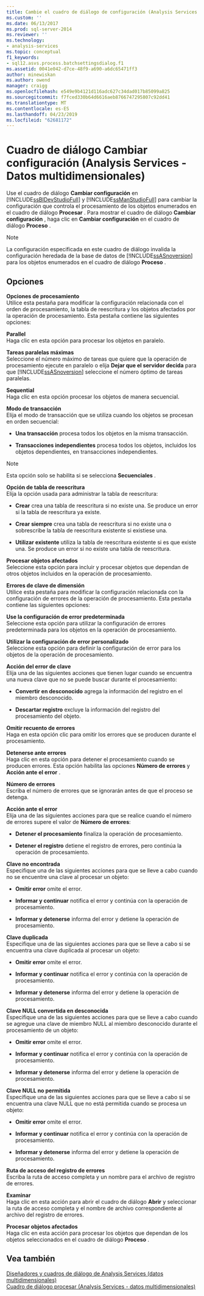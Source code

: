 ```yaml
---
title: Cambie el cuadro de diálogo de configuración (Analysis Services - datos multidimensionales) | Microsoft Docs
ms.custom: ''
ms.date: 06/13/2017
ms.prod: sql-server-2014
ms.reviewer: ''
ms.technology:
- analysis-services
ms.topic: conceptual
f1_keywords:
- sql12.asvs.process.batchsettingsdialog.f1
ms.assetid: 0041e042-d7ce-48f9-a690-a6dc65471ff3
author: minewiskan
ms.author: owend
manager: craigg
ms.openlocfilehash: e549e9b4121d116adc627c34dad017b85099a825
ms.sourcegitcommit: f7fced330b64d6616aeb8766747295807c92dd41
ms.translationtype: MT
ms.contentlocale: es-ES
ms.lasthandoff: 04/23/2019
ms.locfileid: "62681172"
---
```

# <a name="change-settings-dialog-box-analysis-services---multidimensional-data"></a>Cuadro de diálogo Cambiar configuración (Analysis Services - Datos multidimensionales)
  Use el cuadro de diálogo **Cambiar configuración** en [!INCLUDE[ssBIDevStudioFull](../includes/ssbidevstudiofull-md.md)] y [!INCLUDE[ssManStudioFull](../includes/ssmanstudiofull-md.md)] para cambiar la configuración que controla el procesamiento de los objetos enumerados en el cuadro de diálogo **Procesar** . Para mostrar el cuadro de diálogo **Cambiar configuración** , haga clic en **Cambiar configuración** en el cuadro de diálogo **Proceso** .  
  
> [!NOTE]  
>  La configuración especificada en este cuadro de diálogo invalida la configuración heredada de la base de datos de [!INCLUDE[ssASnoversion](../includes/ssasnoversion-md.md)] para los objetos enumerados en el cuadro de diálogo **Proceso** .  
  
## <a name="options"></a>Opciones  
 **Opciones de procesamiento**  
 Utilice esta pestaña para modificar la configuración relacionada con el orden de procesamiento, la tabla de reescritura y los objetos afectados por la operación de procesamiento. Esta pestaña contiene las siguientes opciones:  
  
 **Parallel**  
 Haga clic en esta opción para procesar los objetos en paralelo.  
  
 **Tareas paralelas máximas**  
 Seleccione el número máximo de tareas que quiere que la operación de procesamiento ejecute en paralelo o elija **Dejar que el servidor decida** para que [!INCLUDE[ssASnoversion](../includes/ssasnoversion-md.md)] seleccione el número óptimo de tareas paralelas.  
  
 **Sequential**  
 Haga clic en esta opción procesar los objetos de manera secuencial.  
  
 **Modo de transacción**  
 Elija el modo de transacción que se utiliza cuando los objetos se procesan en orden secuencial:  
  
-   **Una transacción** procesa todos los objetos en la misma transacción.  
  
-   **Transacciones independientes** procesa todos los objetos, incluidos los objetos dependientes, en transacciones independientes.  
  
> [!NOTE]  
>  Esta opción solo se habilita si se selecciona **Secuenciales** .  
  
 **Opción de tabla de reescritura**  
 Elija la opción usada para administrar la tabla de reescritura:  
  
-   **Crear** crea una tabla de reescritura si no existe una. Se produce un error si la tabla de reescritura ya existe.  
  
-   **Crear siempre** crea una tabla de reescritura si no existe una o sobrescribe la tabla de reescritura existente si existiese una.  
  
-   **Utilizar existente** utiliza la tabla de reescritura existente si es que existe una. Se produce un error si no existe una tabla de reescritura.  
  
 **Procesar objetos afectados**  
 Seleccione esta opción para incluir y procesar objetos que dependan de otros objetos incluidos en la operación de procesamiento.  
  
 **Errores de clave de dimensión**  
 Utilice esta pestaña para modificar la configuración relacionada con la configuración de errores de la operación de procesamiento. Esta pestaña contiene las siguientes opciones:  
  
 **Use la configuración de error predeterminada**  
 Seleccione esta opción para utilizar la configuración de errores predeterminada para los objetos en la operación de procesamiento.  
  
 **Utilizar la configuración de error personalizado**  
 Seleccione esta opción para definir la configuración de error para los objetos de la operación de procesamiento.  
  
 **Acción del error de clave**  
 Elija una de las siguientes acciones que tienen lugar cuando se encuentra una nueva clave que no se puede buscar durante el procesamiento:  
  
-   **Convertir en desconocido** agrega la información del registro en el miembro desconocido.  
  
-   **Descartar registro** excluye la información del registro del procesamiento del objeto.  
  
 **Omitir recuento de errores**  
 Haga en esta opción clic para omitir los errores que se producen durante el procesamiento.  
  
 **Detenerse ante errores**  
 Haga clic en esta opción para detener el procesamiento cuando se producen errores. Esta opción habilita las opciones **Número de errores** y **Acción ante el error** .  
  
 **Número de errores**  
 Escriba el número de errores que se ignorarán antes de que el proceso se detenga.  
  
 **Acción ante el error**  
 Elija una de las siguientes acciones para que se realice cuando el número de errores supere el valor de **Número de errores**:  
  
-   **Detener el procesamiento** finaliza la operación de procesamiento.  
  
-   **Detener el registro** detiene el registro de errores, pero continúa la operación de procesamiento.  
  
 **Clave no encontrada**  
 Especifique una de las siguientes acciones para que se lleve a cabo cuando no se encuentre una clave al procesar un objeto:  
  
-   **Omitir error** omite el error.  
  
-   **Informar y continuar** notifica el error y continúa con la operación de procesamiento.  
  
-   **Informar y detenerse** informa del error y detiene la operación de procesamiento.  
  
 **Clave duplicada**  
 Especifique una de las siguientes acciones para que se lleve a cabo si se encuentra una clave duplicada al procesar un objeto:  
  
-   **Omitir error** omite el error.  
  
-   **Informar y continuar** notifica el error y continúa con la operación de procesamiento.  
  
-   **Informar y detenerse** informa del error y detiene la operación de procesamiento.  
  
 **Clave NULL convertida en desconocida**  
 Especifique una de las siguientes acciones para que se lleve a cabo cuando se agregue una clave de miembro NULL al miembro desconocido durante el procesamiento de un objeto:  
  
-   **Omitir error** omite el error.  
  
-   **Informar y continuar** notifica el error y continúa con la operación de procesamiento.  
  
-   **Informar y detenerse** informa del error y detiene la operación de procesamiento.  
  
 **Clave NULL no permitida**  
 Especifique una de las siguientes acciones para que se lleve a cabo si se encuentra una clave NULL que no está permitida cuando se procesa un objeto:  
  
-   **Omitir error** omite el error.  
  
-   **Informar y continuar** notifica el error y continúa con la operación de procesamiento.  
  
-   **Informar y detenerse** informa del error y detiene la operación de procesamiento.  
  
 **Ruta de acceso del registro de errores**  
 Escriba la ruta de acceso completa y un nombre para el archivo de registro de errores.  
  
 **Examinar**  
 Haga clic en esta acción para abrir el cuadro de diálogo **Abrir** y seleccionar la ruta de acceso completa y el nombre de archivo correspondiente al archivo del registro de errores.  
  
 **Procesar objetos afectados**  
 Haga clic en esta acción para procesar los objetos que dependan de los objetos seleccionados en el cuadro de diálogo **Proceso** .  
  
## <a name="see-also"></a>Vea también  
 [Diseñadores y cuadros de diálogo de Analysis Services &#40;datos multidimensionales&#41;](analysis-services-designers-and-dialog-boxes-multidimensional-data.md)   
 [Cuadro de diálogo procesar &#40;Analysis Services - datos multidimensionales&#41;](process-dialog-box-analysis-services-multidimensional-data.md)  
  
  
